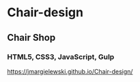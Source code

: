 # Chair-design
## Chair Shop 

### HTML5, CSS3, JavaScript, Gulp 

https://jmargielewski.github.io/Chair-design/
